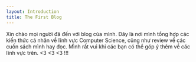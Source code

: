 ```yaml
---
layout: Introduction
title: The First Blog
---
```

Xin chào mọi người đã đến với blog của mình. Đây là nơi mình tổng hợp các kiến thức cá nhân về lĩnh vực Computer Science, cũng như review về các cuốn sách mình hay đọc. Mình rất vui khi các bạn có thể góp ý thêm về các lĩnh vực trên. <3 <3 <3 !!!
